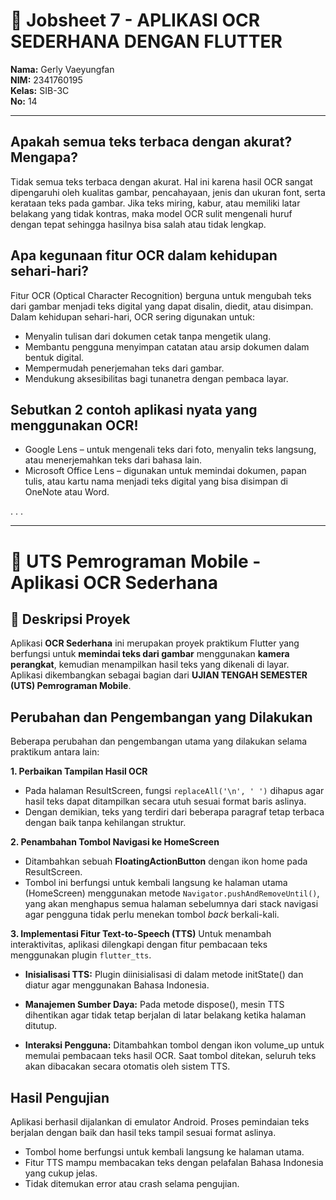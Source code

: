 # 🧾 Jobsheet 7 - APLIKASI OCR SEDERHANA DENGAN FLUTTER

**Nama:** Gerly Vaeyungfan  
**NIM:** 2341760195  
**Kelas:** SIB-3C  
**No:** 14  

---

## **Apakah semua teks terbaca dengan akurat? Mengapa?**

Tidak semua teks terbaca dengan akurat. Hal ini karena hasil OCR sangat dipengaruhi oleh kualitas gambar, pencahayaan, jenis dan ukuran font, serta kerataan teks pada gambar. Jika teks miring, kabur, atau memiliki latar belakang yang tidak kontras, maka model OCR sulit mengenali huruf dengan tepat sehingga hasilnya bisa salah atau tidak lengkap.

## **Apa kegunaan fitur OCR dalam kehidupan sehari-hari?**
Fitur OCR (Optical Character Recognition) berguna untuk mengubah teks dari gambar menjadi teks digital yang dapat disalin, diedit, atau disimpan. Dalam kehidupan sehari-hari, OCR sering digunakan untuk:
- Menyalin tulisan dari dokumen cetak tanpa mengetik ulang.
- Membantu pengguna menyimpan catatan atau arsip dokumen dalam bentuk digital.
- Mempermudah penerjemahan teks dari gambar.
- Mendukung aksesibilitas bagi tunanetra dengan pembaca layar.

## **Sebutkan 2 contoh aplikasi nyata yang menggunakan OCR!**
- Google Lens – untuk mengenali teks dari foto, menyalin teks langsung, atau menerjemahkan teks dari bahasa lain.
- Microsoft Office Lens – digunakan untuk memindai dokumen, papan tulis, atau kartu nama menjadi teks digital yang bisa disimpan di OneNote atau Word.

.
.
.

---

# 📱 UTS Pemrograman Mobile - Aplikasi OCR Sederhana

## 📘 Deskripsi Proyek
Aplikasi **OCR Sederhana** ini merupakan proyek praktikum Flutter yang berfungsi untuk **memindai teks dari gambar** menggunakan **kamera perangkat**, kemudian menampilkan hasil teks yang dikenali di layar.  
Aplikasi dikembangkan sebagai bagian dari **UJIAN TENGAH SEMESTER (UTS) Pemrograman Mobile**.

## Perubahan dan Pengembangan yang Dilakukan

Beberapa perubahan dan pengembangan utama yang dilakukan selama praktikum antara lain:

**1. Perbaikan Tampilan Hasil OCR**
- Pada halaman ResultScreen, fungsi `replaceAll('\n', ' ')` dihapus agar hasil teks dapat ditampilkan secara utuh sesuai format baris aslinya.
- Dengan demikian, teks yang terdiri dari beberapa paragraf tetap terbaca dengan baik tanpa kehilangan struktur.

**2. Penambahan Tombol Navigasi ke HomeScreen**
- Ditambahkan sebuah **FloatingActionButton** dengan ikon home pada ResultScreen.
- Tombol ini berfungsi untuk kembali langsung ke halaman utama (HomeScreen) menggunakan metode `Navigator.pushAndRemoveUntil()`, yang akan menghapus semua halaman sebelumnya dari stack navigasi agar pengguna tidak perlu menekan tombol _back_ berkali-kali.

**3. Implementasi Fitur Text-to-Speech (TTS)**
Untuk menambah interaktivitas, aplikasi dilengkapi dengan fitur pembacaan teks menggunakan plugin `flutter_tts`.

- **Inisialisasi TTS:** Plugin diinisialisasi di dalam metode initState() dan diatur agar menggunakan Bahasa Indonesia.

- **Manajemen Sumber Daya:** Pada metode dispose(), mesin TTS dihentikan agar tidak tetap berjalan di latar belakang ketika halaman ditutup.

- **Interaksi Pengguna:** Ditambahkan tombol dengan ikon volume_up untuk memulai pembacaan teks hasil OCR. Saat tombol ditekan, seluruh teks akan dibacakan secara otomatis oleh sistem TTS.

## Hasil Pengujian

Aplikasi berhasil dijalankan di emulator Android. Proses pemindaian teks berjalan dengan baik dan hasil teks tampil sesuai format aslinya.

- Tombol home berfungsi untuk kembali langsung ke halaman utama.
- Fitur TTS mampu membacakan teks dengan pelafalan Bahasa Indonesia yang cukup jelas.
- Tidak ditemukan error atau crash selama pengujian.

